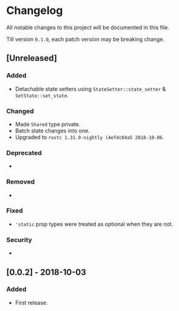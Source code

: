 # Changelog
All notable changes to this project will be documented in this file.

Till version `0.1.0`, each patch version may be breaking change.

## [Unreleased]

### Added
- Detachable state setters using `StateSetter::state_setter` & `SetState::set_state`.

### Changed
- Made `Shared` type private.
- Batch state changes into one.
- Upgraded to `rustc 1.31.0-nightly (4efdc04a5 2018-10-06`.

### Deprecated
- 

### Removed
- 

### Fixed
- `'static` prop types were treated as optional when they are not.

### Security
- 


## [0.0.2] - 2018-10-03

### Added
- First release.